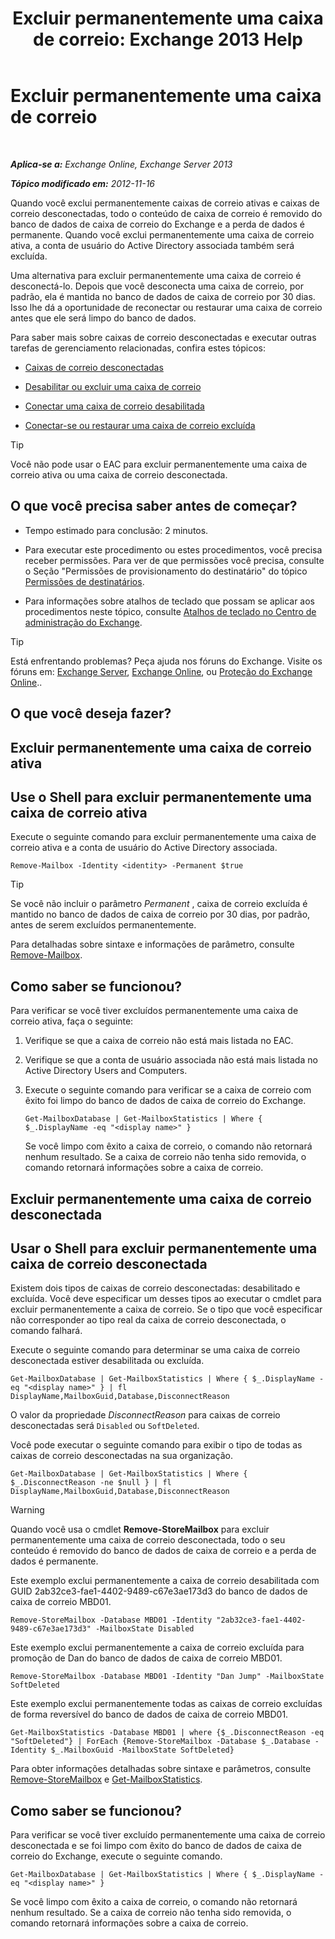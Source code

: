 ﻿---
title: 'Excluir permanentemente uma caixa de correio: Exchange 2013 Help'
TOCTitle: Excluir permanentemente uma caixa de correio
ms:assetid: df35765a-0bef-4561-9846-d91d69c0269c
ms:mtpsurl: https://technet.microsoft.com/pt-br/library/JJ863440(v=EXCHG.150)
ms:contentKeyID: 50556299
ms.date: 05/22/2018
mtps_version: v=EXCHG.150
ms.translationtype: MT
---

# Excluir permanentemente uma caixa de correio

 

_**Aplica-se a:** Exchange Online, Exchange Server 2013_

_**Tópico modificado em:** 2012-11-16_

Quando você exclui permanentemente caixas de correio ativas e caixas de correio desconectadas, todo o conteúdo de caixa de correio é removido do banco de dados de caixa de correio do Exchange e a perda de dados é permanente. Quando você exclui permanentemente uma caixa de correio ativa, a conta de usuário do Active Directory associada também será excluída.

Uma alternativa para excluir permanentemente uma caixa de correio é desconectá-lo. Depois que você desconecta uma caixa de correio, por padrão, ela é mantida no banco de dados de caixa de correio por 30 dias. Isso lhe dá a oportunidade de reconectar ou restaurar uma caixa de correio antes que ele será limpo do banco de dados.

Para saber mais sobre caixas de correio desconectadas e executar outras tarefas de gerenciamento relacionadas, confira estes tópicos:

  - [Caixas de correio desconectadas](disconnected-mailboxes-exchange-2013-help.md)

  - [Desabilitar ou excluir uma caixa de correio](disable-or-delete-a-mailbox-exchange-2013-help.md)

  - [Conectar uma caixa de correio desabilitada](connect-a-disabled-mailbox-exchange-2013-help.md)

  - [Conectar-se ou restaurar uma caixa de correio excluída](connect-or-restore-a-deleted-mailbox-exchange-2013-help.md)


> [!TIP]
> Você não pode usar o EAC para excluir permanentemente uma caixa de correio ativa ou uma caixa de correio desconectada.



## O que você precisa saber antes de começar?

  - Tempo estimado para conclusão: 2 minutos.

  - Para executar este procedimento ou estes procedimentos, você precisa receber permissões. Para ver de que permissões você precisa, consulte o Seção "Permissões de provisionamento do destinatário" do tópico [Permissões de destinatários](recipients-permissions-exchange-2013-help.md).

  - Para informações sobre atalhos de teclado que possam se aplicar aos procedimentos neste tópico, consulte [Atalhos de teclado no Centro de administração do Exchange](keyboard-shortcuts-in-the-exchange-admin-center-exchange-online-protection-help.md).


> [!TIP]
> Está enfrentando problemas? Peça ajuda nos fóruns do Exchange. Visite os fóruns em: <A href="https://go.microsoft.com/fwlink/p/?linkid=60612">Exchange Server</A>, <A href="https://go.microsoft.com/fwlink/p/?linkid=267542">Exchange Online</A>, ou <A href="https://go.microsoft.com/fwlink/p/?linkid=285351">Proteção do Exchange Online</A>..



## O que você deseja fazer?

## Excluir permanentemente uma caixa de correio ativa

## Use o Shell para excluir permanentemente uma caixa de correio ativa

Execute o seguinte comando para excluir permanentemente uma caixa de correio ativa e a conta de usuário do Active Directory associada.

    Remove-Mailbox -Identity <identity> -Permanent $true


> [!TIP]
> Se você não incluir o parâmetro <EM>Permanent</EM> , caixa de correio excluída é mantido no banco de dados de caixa de correio por 30 dias, por padrão, antes de serem excluídos permanentemente.



Para detalhadas sobre sintaxe e informações de parâmetro, consulte [Remove-Mailbox](https://technet.microsoft.com/pt-br/library/aa995948\(v=exchg.150\)).

## Como saber se funcionou?

Para verificar se você tiver excluídos permanentemente uma caixa de correio ativa, faça o seguinte:

1.  Verifique se que a caixa de correio não está mais listada no EAC.

2.  Verifique se que a conta de usuário associada não está mais listada no Active Directory Users and Computers.

3.  Execute o seguinte comando para verificar se a caixa de correio com êxito foi limpo do banco de dados de caixa de correio do Exchange.
    
        Get-MailboxDatabase | Get-MailboxStatistics | Where { $_.DisplayName -eq "<display name>" }
    
    Se você limpo com êxito a caixa de correio, o comando não retornará nenhum resultado. Se a caixa de correio não tenha sido removida, o comando retornará informações sobre a caixa de correio.

## Excluir permanentemente uma caixa de correio desconectada

## Usar o Shell para excluir permanentemente uma caixa de correio desconectada

Existem dois tipos de caixas de correio desconectadas: desabilitado e excluída. Você deve especificar um desses tipos ao executar o cmdlet para excluir permanentemente a caixa de correio. Se o tipo que você especificar não corresponder ao tipo real da caixa de correio desconectada, o comando falhará.

Execute o seguinte comando para determinar se uma caixa de correio desconectada estiver desabilitada ou excluída.

    Get-MailboxDatabase | Get-MailboxStatistics | Where { $_.DisplayName -eq "<display name>" } | fl DisplayName,MailboxGuid,Database,DisconnectReason

O valor da propriedade *DisconnectReason* para caixas de correio desconectadas será `Disabled` ou `SoftDeleted`.

Você pode executar o seguinte comando para exibir o tipo de todas as caixas de correio desconectadas na sua organização.

    Get-MailboxDatabase | Get-MailboxStatistics | Where { $_.DisconnectReason -ne $null } | fl DisplayName,MailboxGuid,Database,DisconnectReason


> [!WARNING]
> Quando você usa o cmdlet <STRONG>Remove-StoreMailbox</STRONG> para excluir permanentemente uma caixa de correio desconectada, todo o seu conteúdo é removido do banco de dados de caixa de correio e a perda de dados é permanente.



Este exemplo exclui permanentemente a caixa de correio desabilitada com GUID 2ab32ce3-fae1-4402-9489-c67e3ae173d3 do banco de dados de caixa de correio MBD01.

    Remove-StoreMailbox -Database MBD01 -Identity "2ab32ce3-fae1-4402-9489-c67e3ae173d3" -MailboxState Disabled

Este exemplo exclui permanentemente a caixa de correio excluída para promoção de Dan do banco de dados de caixa de correio MBD01.

    Remove-StoreMailbox -Database MBD01 -Identity "Dan Jump" -MailboxState SoftDeleted

Este exemplo exclui permanentemente todas as caixas de correio excluídas de forma reversível do banco de dados de caixa de correio MBD01.

    Get-MailboxStatistics -Database MBD01 | where {$_.DisconnectReason -eq "SoftDeleted"} | ForEach {Remove-StoreMailbox -Database $_.Database -Identity $_.MailboxGuid -MailboxState SoftDeleted}

Para obter informações detalhadas sobre sintaxe e parâmetros, consulte [Remove-StoreMailbox](https://technet.microsoft.com/pt-br/library/ff829913\(v=exchg.150\)) e [Get-MailboxStatistics](https://technet.microsoft.com/pt-br/library/bb124612\(v=exchg.150\)).

## Como saber se funcionou?

Para verificar se você tiver excluído permanentemente uma caixa de correio desconectada e se foi limpo com êxito do banco de dados de caixa de correio do Exchange, execute o seguinte comando.

    Get-MailboxDatabase | Get-MailboxStatistics | Where { $_.DisplayName -eq "<display name>" }

Se você limpo com êxito a caixa de correio, o comando não retornará nenhum resultado. Se a caixa de correio não tenha sido removida, o comando retornará informações sobre a caixa de correio.

